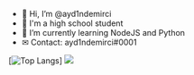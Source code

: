 - 👋 Hi, I’m @ayd1ndemirci
- 👀 I'm a high school student
- 🌱 I’m currently learning NodeJS and Python
- ✉ Contact: ayd1ndemirci#0001




[![Top Langs](https://github-readme-stats.vercel.app/api/top-langs/?username=ayd1ndemirci)]
![](https://komarev.com/ghpvc/?ayd1ndemirci=your-github-ayd1ndemirci&color=blue)
